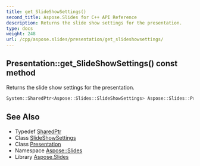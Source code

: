 ```yaml
---
title: get_SlideShowSettings()
second_title: Aspose.Slides for C++ API Reference
description: Returns the slide show settings for the presentation.
type: docs
weight: 248
url: /cpp/aspose.slides/presentation/get_slideshowsettings/
---
```

## Presentation::get_SlideShowSettings() const method


Returns the slide show settings for the presentation.

```cpp
System::SharedPtr<Aspose::Slides::SlideShowSettings> Aspose::Slides::Presentation::get_SlideShowSettings() const
```

## See Also

* Typedef [SharedPtr](../../system/sharedptr/)
* Class [SlideShowSettings](../slideshowsettings/)
* Class [Presentation](./)
* Namespace [Aspose::Slides](../)
* Library [Aspose.Slides](../../)